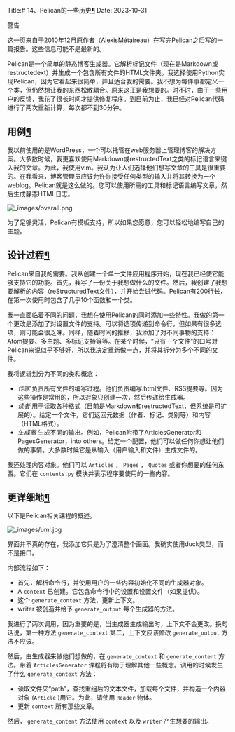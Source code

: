 Title:# 14、Pelican的一些历史[¶](https://www.osgeo.cn/pelican/report.html#some-history-about-pelican)
Date: 2023-10-31


警告

这一页来自于2010年12月原作者（AlexisMétaireau）在写完Pelican之后写的一篇报告。这些信息可能不是最新的。



Pelican是一个简单的静态博客生成器。它解析标记文件（现在是Markdown或restructedext）并生成一个包含所有文件的HTML文件夹。我选择使用Python实现Pelican，因为它看起来很简单，并且适合我的需要。我不想为每件事都定义一个类，但仍然想让我的东西松散耦合。原来这正是我想要的。时不时，由于一些用户的反馈，我花了很长时间才提供修复程序。到目前为止，我已经对Pelican代码进行了两次重新计算，每次都不到30分钟。

## 用例[¶](https://www.osgeo.cn/pelican/report.html#use-case)

我以前使用的是WordPress，一个可以托管在web服务器上管理博客的解决方案。大多数时候，我更喜欢使用Markdown或restructedText之类的标记语言来键入我的文章。为此，我使用vim。我认为让人们选择他们想写文章的工具是很重要的。在我看来，博客管理员应该允许你接受任何类型的输入并将其转换为一个weblog。Pelican就是这么做的。您可以使用所需的工具和标记语言编写文章，然后生成静态HTML日志。

![_images/overall.png](https://www.osgeo.cn/pelican/_images/overall.png)

为了足够灵活，Pelican有模板支持，所以如果您愿意，您可以轻松地编写自己的主题。

## 设计过程[¶](https://www.osgeo.cn/pelican/report.html#design-process)

Pelican来自我的需要。我从创建一个单一文件应用程序开始，现在我已经使它能够支持它的功能。首先，我写了一份关于我想做什么的文件。然后，我创建了我想要解析的内容（reStructuredText文件），并开始尝试代码。Pelican有200行长，在第一次使用时包含了几乎10个函数和一个类。

我一直面临着不同的问题，我想在使用Pelican的同时添加一些特性。我做的第一个更改是添加了对设置文件的支持。可以将选项传递到命令行，但如果有很多选项，则可能会很乏味。同样，随着时间的推移，我添加了对不同事物的支持：Atom提要、多主题、多标记支持等等。在某个时候，“只有一个文件”的口号对Pelican来说似乎不够好，所以我决定重新做一点，并将其拆分为多个不同的文件。

我将逻辑划分为不同的类和概念：

- *作家* 负责所有文件的编写过程。他们负责编写.html文件、RSS提要等。因为这些操作是常用的，所以对象只创建一次，然后传递给生成器。
- *读者* 用于读取各种格式（目前是Markdown和restructedText，但系统是可扩展的）。给定一个文件，它们返回元数据（作者、标记、类别等）和内容（HTML格式）。
- *生成器* 生成不同的输出。例如，Pelican附带了ArticlesGenerator和PagesGenerator，into others。给定一个配置，他们可以做任何你想让他们做的事情。大多数时候它是从输入（用户输入和文件）生成文件的。

我还处理内容对象。他们可以 `Articles` ， `Pages` ， `Quotes` 或者你想要的任何东西。它们在 `contents.py` 模块并表示程序要使用的一些内容。

## 更详细地[¶](https://www.osgeo.cn/pelican/report.html#in-more-detail)

以下是Pelican相关课程的概述。

![_images/uml.jpg](https://www.osgeo.cn/pelican/_images/uml.jpg)

界面并不真的存在，我添加它只是为了澄清整个画面。我确实使用duck类型，而不是接口。

内部流程如下：

- 首先，解析命令行，并使用用户的一些内容初始化不同的生成器对象。
- A `context` 已创建。它包含命令行中的设置和设置文件（如果提供）。
- 这个 `generate_context` 方法，更新上下文。
- writer 被创造并给予 `generate_output` 每个生成器的方法。

我进行了两次调用，因为重要的是，当生成器生成输出时，上下文不会更改。换句话说，第一种方法 `generate_context` 第二，上下文应该修改 `generate_output` 方法不应该。

然后，由生成器来做他们想做的，在 `generate_context` 和 `generate_content` 方法。带着 `ArticlesGenerator` 课程将有助于理解其他一些概念。调用的时候发生了什么 `generate_context` 方法：

- 读取文件夹“path”，查找重组后的文本文件，加载每个文件，并构造一个内容对象 (`Article` )用它。为此，请使用 `Reader` 物体。
- 更新 `context` 所有那些文章。

然后， `generate_content` 方法使用 `context` 以及 `writer` 产生想要的输出。